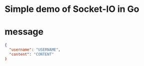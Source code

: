# Simple demo of Socket-IO in Go
# message
```json
{
  "username": "USERNAME",
  "content": "CONTENT"
)
```
